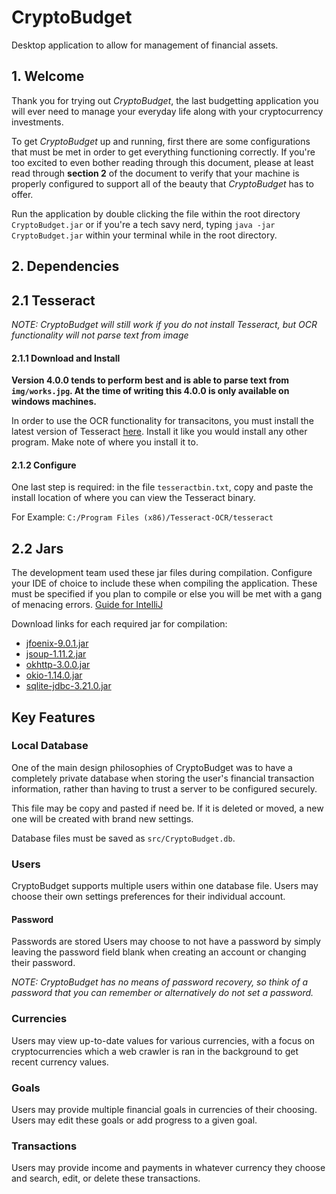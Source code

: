 # CryptoBudget
Desktop application to allow for management of financial assets.

## 1. Welcome
Thank you for trying out *CryptoBudget*, the last budgetting application you will ever need to manage your everyday life along with your cryptocurrency investments.

To get *CryptoBudget* up and running, first there are some configurations that must be met in order to get everything functioning correctly. If you're too excited to even bother reading through this document, please at least read through **section 2** of the document to verify that your machine is properly configured to support all of the beauty that *CryptoBudget* has to offer.

Run the application by double clicking the file within the root directory `CryptoBudget.jar` or if you're a tech savy nerd, typing `java -jar CryptoBudget.jar` within your terminal while in the root directory.

## 2. Dependencies
## 2.1 Tesseract
*NOTE: CryptoBudget will still work if you do not install Tesseract, but OCR functionality will not parse text from image*

#### 2.1.1 Download and Install
**Version 4.0.0 tends to perform best and is able to parse text from `img/works.jpg`. At the time of writing this 4.0.0 is only available on windows machines.**

In order to use the OCR functionality for transacitons, you must install the latest version of Tesseract [here](https://github.com/tesseract-ocr/tesseract/wiki). Install it like you would install any other program. Make note of where you install it to.

#### 2.1.2 Configure
One last step is required: in the file `tesseractbin.txt`, copy and paste the install location of where you can view the Tesseract binary.

For Example:
`C:/Program Files (x86)/Tesseract-OCR/tesseract`

## 2.2 Jars
The development team used these jar files during compilation. Configure your IDE of choice to include these when compiling the application. These must be specified if you plan to compile or else you will be met with a gang of menacing errors. [Guide for IntelliJ](https://stackoverflow.com/questions/1051640/correct-way-to-add-external-jars-lib-jar-to-an-intellij-idea-project)

Download links for each required jar for compilation:
* [jfoenix-9.0.1.jar](http://central.maven.org/maven2/com/jfoenix/jfoenix/9.0.1/jfoenix-9.0.1.jar)
* [jsoup-1.11.2.jar](http://central.maven.org/maven2/org/jsoup/jsoup/1.11.2/jsoup-1.11.2.jar)
* [okhttp-3.0.0.jar](http://central.maven.org/maven2/com/squareup/okhttp3/okhttp/3.0.0-RC1/okhttp-3.0.0-RC1.jar)
* [okio-1.14.0.jar](http://central.maven.org/maven2/com/squareup/okio/okio/1.14.0/okio-1.14.0.jar)
* [sqlite-jdbc-3.21.0.jar](http://central.maven.org/maven2/org/xerial/sqlite-jdbc/3.21.0/sqlite-jdbc-3.21.0.jar)

## Key Features

### Local Database
One of the main design philosophies of CryptoBudget was to have a completely private database
when storing the user's financial transaction information, rather than having to trust a server to 
be configured securely. 

This file may be copy and pasted if need be. If it is deleted or moved, a new one will be created with brand new settings.

Database files must be saved as `src/CryptoBudget.db`.

### Users
CryptoBudget supports multiple users within one database file. Users may choose their own settings preferences
for their individual account. 

#### Password
Passwords are stored Users may choose to not have a password by simply leaving the password field blank when creating an account or changing
their password.

*NOTE: CryptoBudget has no means of password recovery, so think of a password that you can remember or alternatively do not 
 set a password.*

### Currencies
Users may view up-to-date values for various currencies, with a focus on cryptocurrencies which a web crawler is ran in the
background to get recent currency values.

### Goals
Users may provide multiple financial goals in currencies of their choosing. Users may edit these goals or add progress to
a given goal.

### Transactions
Users may provide income and payments in whatever currency they choose and search, edit, or delete these transactions.